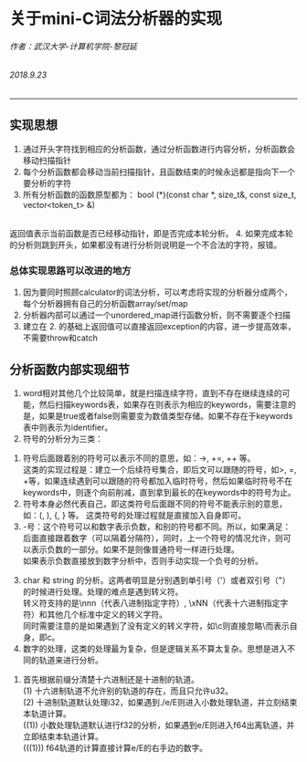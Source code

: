 # 关于mini-C词法分析器的实现
###### 作者：武汉大学-计算机学院-黎冠延
###### 2018.9.23
----
## 实现思想
1. 通过开头字符找到相应的分析函数，通过分析函数进行内容分析，分析函数会移动扫描指针
2. 每个分析函数都会移动当前扫描指针，且函数结束的时候永远都是指向下一个要分析的字符
3. 所有分析函数的函数原型都为：
  bool (\*)(const char \*, size_t&, const size_t, vector<token_t> &)
  <br />
  返回值表示当前函数是否已经移动指针，即是否完成本轮分析。
4. 如果完成本轮的分析则跳到开头，如果都没有进行分析则说明是一个不合法的字符，报错。

### 总体实现思路可以改进的地方
1. 因为要同时照顾calculator的词法分析，可以考虑将实现的分析器分成两个，每个分析器拥有自己的分析函数array/set/map
2. 分析器内部可以通过一个unordered_map进行函数分析，则不需要逐个扫描
3. 建立在 2. 的基础上返回值可以直接返回exception的内容，进一步提高效率，不需要throw和catch

## 分析函数内部实现细节
1. word相对其他几个比较简单，就是扫描连续字符，直到不存在继续连续的可能，然后扫描keywords表，如果存在则表示为相应的keywords，需要注意的是，如果是true或者false则需要变为数值类型存储。如果不存在于keywords表中则表示为identifier。
2. 符号的分析分为三类：<BR />
  1) 符号后面跟着别的符号可以表示不同的意思，如：->, +=, ++ 等。<BR />
    这类的实现过程是：建立一个后续符号集合，即后文可以跟随的符号，如>, =, +等，如果连续遇到可以跟随的符号都加入临时符号，然后如果临时符号不在keywords中，则逐个向前削减，直到拿到最长的在keywords中的符号为止。<BR />
  2) 符号本身必然代表自己，即这类符号后面跟不同的符号不能表示别的意思，如：(, ), {, } 等。
    这类符号的处理过程就是直接加入自身即可。<BR />
  3) -号：这个符号可以和数字表示负数，和别的符号都不同。所以，如果满足：后面直接跟着数字（可以隔着分隔符），同时，上一个符号的情况允许，则可以表示负数的一部分。如果不是则像普通符号一样进行处理。<BR />
    如果表示负数直接放到数字分析中，否则手动实现一个负号的分析。
3. char 和 string 的分析。这两者明显是分别遇到单引号（'）或者双引号（"）的时候进行处理。处理的难点是遇到转义符。<BR />
  转义符支持的是\\nnn（代表八进制指定字符）, \\xNN（代表十六进制指定字符）和其他几个标准中定义的转义字符。<BR />
  同时需要注意的是如果遇到了没有定义的转义字符，如\\c则直接忽略\\而表示自身，即c。
4. 数字的处理，这类的处理最为复杂，但是逻辑关系不算太复杂。思想是进入不同的轨道来进行分析。<BR />
  1) 首先根据前缀分清楚十六进制还是十进制的轨道。<BR />
  (1) 十六进制轨道不允许别的轨道的存在，而且只允许u32。 <BR />
  (2) 十进制轨道默认处理i32，如果遇到./e/E则进入小数处理轨道，并立刻结束本轨道计算。<BR />
  ((1)) 小数处理轨道默认进行f32的分析，如果遇到e/E则进入f64出离轨道，并立即结束本轨道计算。 <BR />
  (((1))) f64轨道的计算直接计算e/E的右手边的数字。
